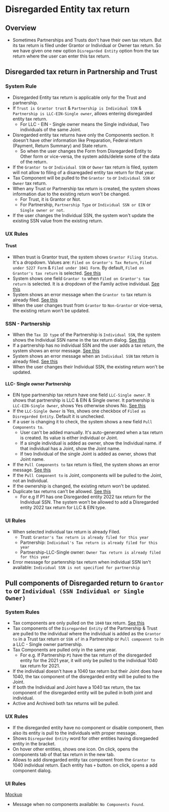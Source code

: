 # Disregarded Entity tax return

## Overview
- Sometimes Partnerships and Trusts don't have their own tax return. But its tax return is filed under Grantor or Individual or Owner tax return. So we have given one new option `Disregarded Entity` option from the tax return where the user can enter this tax return.

## Disregarded tax return in Partnership and Trust

### System Rule
- Disregarded Entity tax return is applicable only for the Trust and partnership.
- If `Trust is Grantor trust` & `Partnership is Individual SSN` & `Partnership is LLC-EIN-Single owner`, allows entering disregarded entity tax return.
  - For LLC - EIN - Single owner means the Single individual, Two individuals of the same Joint.
- Disregarded entity tax returns have only the Components section. It doesn't have other information like Preparation, Federal return (Payment, Return Summary) and State return. 
  - So when the user changes the Form from Disregarded Entity to Other form or vice-versa, the system adds/delete some of the data of the return.
- If the `Grantor to` or `Individual SSN` or `Owner` tax return is filed, system will not allow to filing of a disaregaded entity tax return for that year. 
- Tax Component will be pulled to the `Grantor to` or `Individual SSN` or `Owner` tax return.
- When any Trust or Partnership tax return is created, the system shows information due to the existing return won't be changed.
  - For Trust, it is Grantor or Not.
  - For Partnership, `Partnership Type` or `Individual SSN or EIN` or `Single owner or not`. 
- If the user changes the Individual SSN, the system won't update the existing SSN value from the existing return.


### UX Rules

#### Trust
- When trust is Grantor trust, the system shows `Grantor Filing Status`. It's a dropdown. Values are: `Filed on Grantor's Tax Return`, `Filed under 5227 Form` & `Filed under 1041 Form`. By default, `Filed on Grantor's tax return` is selected. [See this](https://drive.google.com/file/d/1xx77IoVxu_LOvXr-BQEH_PMKOQTlKrpL/view?usp=share_link)
- System shows one field `Grantor to` when `Filed on Grantor's tax return` is selected. It is a dropdown of the Family active individual. [See this](https://drive.google.com/file/d/17BISd84NsAR4NPcE1WdzhRz8uneybhwD/view?usp=share_link)
- System shows an error message when the `Grantor to` tax return is already filed. [See this](https://drive.google.com/file/d/1qz2kTf8bj7GwDOW6CJJKUlFySnxEzEnm/view?usp=share_link)
- When the user changes trust from `Grantor` to `Non-Grantor` or vice-versa, the existing return won't be updated.

### SSN - Partnership
- When the `Tax ID type` of the Partnership is `Individual SSN`, the system shows the Individual SSN name in the tax return dialog. [See this](https://drive.google.com/file/d/1_fK4aSJOMzdavXW1QhyDoDkKLFHh6BiX/view?usp=share_link)
- If a partnership has no individual SSN and the user adds a tax return, the system shows an error message. [See this](https://drive.google.com/file/d/1av96X-jgzjxUBisJBVoLhghQER3nbzf_/view?usp=share_link)
- System shows an error message when an `Individual SSN` tax return is already filed. [See this](https://drive.google.com/file/d/1YhP0I3zbYFwonoiTz9aKg6HfRtfA_9MC/view?usp=share_link)
- When the user changes their Individual SSN, the existing return won't be updated.

#### LLC- Single owner Partnership
- EIN type partnership tax return have one field `LLC-Single owner`. It shows that partnership is LLC & EIN & Single owner. It partnership is `LLC-EIN-Single Owner`, shows Yes otherwise shows No. [See this](https://drive.google.com/file/d/1IBKZqMFMSoA__vDUf3SwRTXVqOzy4kG_/view?usp=share_link)
- If the `LLC-Single Owner` is Yes, shows one checkbox of `Filed as Disregarded Entity`. Default it is unchecked.
- If a user is changing it to check, the system shows a new field `Pull Components to`.
  - User can't be added manually. It's auto-generated when a tax return is created. Its value is either individual or Joint.
  - If a single individual is added as owner, show the Individual name. if that individual has a Joint, show the Joint name.
  - If two Individual of the single Joint is added as owner, shows that Joint name.
- If the `Pull Components to` tax return is filed, the system shows an error message. [See this](https://drive.google.com/file/d/1j5usdhAC97UI3YtTNOTtDgGde1f_fX3R/view?usp=share_link)
- If the `Pull Component to` is Joint, components will be pulled to the Joint, not an Individual.
- If the ownership is changed, the existing return won't be updated.
- Duplicate tax returns can't be allowed. [See this](https://drive.google.com/file/d/1YL_w6ET6-LwNlMT33rTS_WL3csGxHjno/view?usp=share_link)
  - For e.g If P1 has one Disregarded entity 2022 tax return for the Individual SSN. The system won’t be allowed to add a Disregarded entity 2022 tax return for LLC & EIN type.


### UI Rules
- When selected individual tax return is already Filed.
  - Trust: `Grantor's Tax return is already filed for this year` 
  - Partnership: `Individual's Tax return is already filed for this year`
  - Partnership-LLC-Single owner: `Owner Tax return is already filed for this year` 
- Error message for partenrship tax return when individual SSN isn't available: `Individual SSN is not specified for partnership`


## Pull components of Disregarded return to `Grantor to` or `Individual (SSN Individual or Single Owner)` 

### System Rules

- Tax components are only pulled on the `1040` tax return. [See this](https://drive.google.com/file/d/1hXFZ9cw1M5UFyCaKEGqe4sn6NU1YSnNu/view?usp=share_link)
- Tax components of the `Disregarded Entity` of the Partnership & Trust are pulled to the individual where the individual is added as the `Grantor to` in a Trust tax return or `SSN of` in a Partnership or `Pull compoennt to` in a LLC - Single owner partnership.
- Tax Components are pulled only in the same year.
    - For e.g. If Partnership `P1` have the tax return of the disregarded entity for the 2021 year, it will only be pulled to the individual 1040 tax return for 2021.
- If the individual doesn't have a 1040 tax return but their Joint does have 1040, the tax component of the disregarded entity will be pulled to the Joint. 
- If both the Individual and Joint have a 1040 tax return, the tax component of the disregarded entity will be pulled in both joint and individual.
- Active and Archived both tax returns will be pulled.

### UX Rules

- If the disregarded entity have no component or disable component, then also its entity is pull to the individuals with proper message.
- Shows `Disregarded Entity` word for other entities having disregaeded entity in the bracket.
- On hover other entities, shows one icon. On click, opens the components tab of that tax return in the new tab.
- Allows to add disregarded entity tax component from the `Grantor to` 1040 individual return. Each entity has `+` button. on click, opens a add component dialog. 


### UI Rules 

[Mockup](https://drive.google.com/drive/u/0/folders/1QqPmjJbMrwoPYx6e5WxV7bvMglgwRUA_)

- Message when no components available: `No Components Found`.

